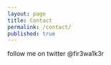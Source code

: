 ```yaml
---
layout: page
title: Contact
permalink: /contact/
published: true
---
```



<p> follow me on twitter @fir3wa1k3r </p>